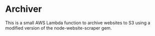 # Archiver

This is a small AWS Lambda function to archive websites to S3 using a modified version of the node-website-scraper gem.
